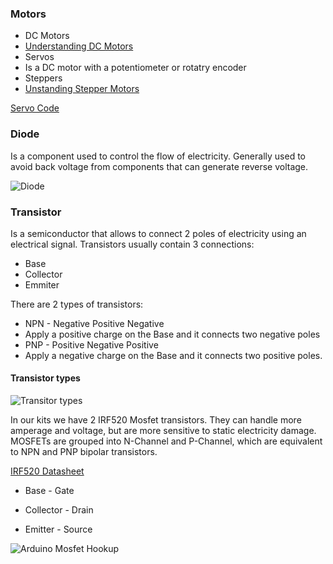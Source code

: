 ### Motors

* DC Motors
 * [Understanding DC Motors](https://nationalmaglab.org/education/magnet-academy/watch-play/interactive/dc-motor)
* Servos
 * Is a DC motor with a potentiometer or rotatry encoder
* Steppers
 * [Unstanding Stepper Motors](https://en.wikipedia.org/wiki/Stepper_motor#/media/File:StepperMotor.gif)

[Servo Code](https://github.com/zevenrodriguez/CIM542-642/blob/master/arduino/servoKnob/servoKnob.ino)


### Diode

Is a component used to control the flow of electricity. Generally used to avoid back voltage from components that can generate reverse voltage.

![Diode](https://github.com/zevenrodriguez/CIM542-642/blob/master/files/diode.jpg)


### Transistor

Is a semiconductor that allows to connect 2 poles of electricity using an electrical signal. Transistors usually contain 3 connections:

* Base
* Collector
* Emmiter

There are 2 types of transistors:

* NPN - Negative Positive Negative
 * Apply a positive charge on the Base and it connects two negative poles
* PNP - Positive Negative Positive
 * Apply a negative charge on the Base and it connects two positive poles.


#### Transistor types

![Transitor types](http://3.bp.blogspot.com/-O3T6bn5xZFM/T8d0R8qGjGI/AAAAAAAAB64/eruuB7JwCIA/s1600/transistors-package.png)

In our kits we have 2 IRF520 Mosfet transistors. They can handle more amperage and voltage, but are more sensitive to static electricity damage. MOSFETs are grouped into N-Channel and P-Channel, which are equivalent to NPN and PNP bipolar transistors.

[IRF520 Datasheet](http://pdf.datasheetcatalog.com/datasheet/fairchild/IRF520.pdf)

* Base - Gate

* Collector - Drain

* Emitter - Source

![Arduino Mosfet Hookup](https://github.com/zevenrodriguez/CIM542-642/blob/master/Breadboard%20examples/mosfet_bb.jpg)
